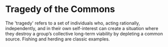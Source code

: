 # Tragedy of the Commons

The 'tragedy' refers to a set of individuals who, acting rationally, independently, and in their own self-interest can create a situation where they destroy a group’s collective long-term viability by depleting a common source. Fishing and herding are classic examples. 